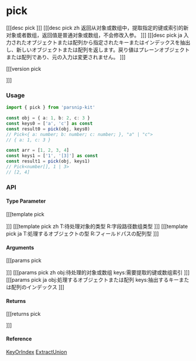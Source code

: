 # pick
[[[desc pick
]]]
[[[desc pick zh
返回从对象或数组中，提取指定的键或索引的新对象或者数组，返回值是普通对象或数组，不会修改入参。
]]]
[[[desc pick ja
入力されたオブジェクトまたは配列から指定されたキーまたはインデックスを抽出し、新しいオブジェクトまたは配列を返します。戻り値はプレーンオブジェクトまたは配列であり、元の入力は変更されません。
]]]

[[[version pick
  
]]]
### Usage

```typescript
import { pick } from 'parsnip-kit'

const obj = { a: 1, b: 2, c: 3 }
const keys0 = ['a', 'c'] as const
const result0 = pick(obj, keys0)
// Pick<{ a: number; b: number; c: number; }, "a" | "c">
// { a: 1, c: 3 }

const arr = [1, 2, 3, 4]
const keys1 = ['1', '[3]'] as const
const result1 = pick(obj, keys1)
// Pick<number[], 1 | 3>
// [2, 4]
```


### API

#### Type Parameter
[[[template pick

]]]
[[[template pick zh
T:待处理对象的类型
R:字段路径数组类型
]]]
[[[template pick ja
T:処理するオブジェクトの型
R:フィールドパスの配列型
]]]
#### Arguments
[[[params pick

]]]
[[[params pick zh
obj:待处理的对象或数组
keys:需要提取的键或数组索引
]]]
[[[params pick ja
obj:処理するオブジェクトまたは配列
keys:抽出するキーまたは配列のインデックス
]]]
#### Returns
[[[returns pick

]]]
#### Reference

[KeyOrIndex](../common/types#keyorindex) [ExtractUnion](../common/types#extractunion)